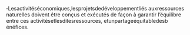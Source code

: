‐Lesactivitéséconomiques,lesprojetsdedéveloppementliés auxressources naturelles doivent être conçus et exécutés de façon à garantir l’équilibre entre ces activitésetlesditesressources, etunpartageéquitabledesb énéfices.
